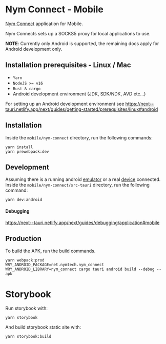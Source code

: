 <!--
Copyright 2020 - Nym Technologies SA <contact@nymtech.net>
SPDX-License-Identifier: Apache-2.0
-->

# Nym Connect - Mobile

[Nym Connect](https://github.com/nymtech/nym/tree/develop/nym-connect) application for Mobile.

Nym Connects sets up a SOCKS5 proxy for local applications to use.

**NOTE**: Currently only Android is supported, the remaining docs
apply for Android development only.

## Installation prerequisites - Linux / Mac

- `Yarn`
- `NodeJS >= v16`
- `Rust & cargo`
- Android development environment (JDK, SDK/NDK, AVD etc...)

For setting up an Android development environment see
https://next--tauri.netlify.app/next/guides/getting-started/prerequisites/linux#android

## Installation

Inside the `mobile/nym-connect` directory, run the following commands:

```
yarn install
yarn prewebpack:dev
```

## Development

Assuming there is a running android [emulator](https://developer.android.com/studio/run/emulator)
or a real [device](https://developer.android.com/studio/run/device) connected.
Inside the `mobile/nym-connect/src-tauri` directory, run the following command:

```
yarn dev:android
```

#### Debugging

https://next--tauri.netlify.app/next/guides/debugging/application#mobile

## Production

To build the APK, run the build commands.

```
yarn webpack:prod
WRY_ANDROID_PACKAGE=net.nymtech.nym_connect WRY_ANDROID_LIBRARY=nym_connect cargo tauri android build --debug --apk
```

# Storybook

Run storybook with:

```
yarn storybook
```

And build storybook static site with:

```
yarn storybook:build
```
